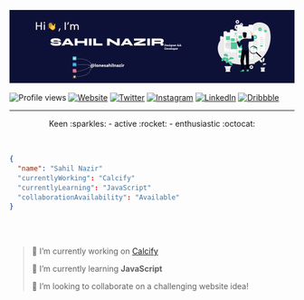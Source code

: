 [![header image](header.jpg)](https://github.com/lonesahilnazir)

![Profile views](https://gpvc.arturio.dev/lonesahilnazir)
[![Website](https://img.shields.io/badge/website-sahilnazir.com-%230D1137)](https://www.sahilnazir.com/)
[![Twitter](https://img.shields.io/website?color=%231DA1F2&label=%20&logo=Twitter&logoColor=%23ffffff&up_message=Twitter&url=https%3A%2F%2Ftwitter.com%2Flonesahilnazir)](https://twitter.com/lonesahilnazir)
[![Instagram](https://img.shields.io/website?color=%23E4405F&down_message=Instagram&label=%20&logo=Instagram&logoColor=%23ffffff&up_message=Instagram&url=http%3A%2F%2Finstagram.com%2Flonesahilnazir)](https://instagram.com/lonesahilnazir)
[![LinkedIn](https://img.shields.io/website?color=%230A66C2&down_message=LinkedIn&label=%20&logo=LinkedIn&up_message=LinkedIn&url=https%3A%2F%2Fwww.linkedin.com%2Fin%2Flonesahilnazir%2F)](https://www.linkedin.com/in/lonesahilnazir/)
[![Dribbble](https://img.shields.io/website?color=%23EA4C89&label=%20&logo=Dribbble&logoColor=%23FFFFFF&up_message=Dribbble&url=https%3A%2F%2Fdribbble.com%2Flonesahilnazir)](https://dribbble.com/lonesahilnazir)

---
<p align='center'>Keen :sparkles: - active :rocket: - enthusiastic  :octocat: </p>

<br>

```json
{
  "name": "Sahil Nazir"
  "currentlyWorking": "Calcify"
  "currentlyLearning": "JavaScript"
  "collaborationAvailability": "Available"
}
```

<br><br>

> 🔭 I’m currently working on [Calcify](https://github.com/lonesahilnazir/Calcify)
> 
> 🌱 I’m currently learning **JavaScript**
> 
> 👯 I’m looking to collaborate on a challenging website idea!
